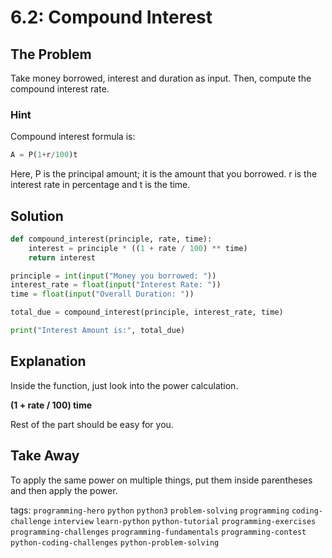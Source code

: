 # 6.2: Compound Interest

## The Problem
Take money borrowed, interest and duration as input. Then, compute the compound interest rate.

###   Hint
Compound interest formula is:
```python
A = P(1+r/100)t
```

Here, P is the principal amount; it is the amount that you borrowed. r is the interest rate in percentage and t is the time.

## Solution

```python
def compound_interest(principle, rate, time):
	interest = principle * ((1 + rate / 100) ** time)
	return interest

principle = int(input("Money you borrowed: "))
interest_rate = float(input("Interest Rate: "))
time = float(input("Overall Duration: "))

total_due = compound_interest(principle, interest_rate, time)

print("Interest Amount is:", total_due)
```



## Explanation
Inside the function, just look into the power calculation. 

**(1 + rate / 100)  time**

Rest of the part should be easy for you. 

##  Take Away
To apply the same power on multiple things, put them inside parentheses and then apply the power. 






tags:  `programming-hero`  `python`  `python3`  `problem-solving`  `programming`  `coding-challenge`  `interview`  `learn-python`  `python-tutorial`  `programming-exercises`  `programming-challenges`  `programming-fundamentals`  `programming-contest`  `python-coding-challenges`  `python-problem-solving`
